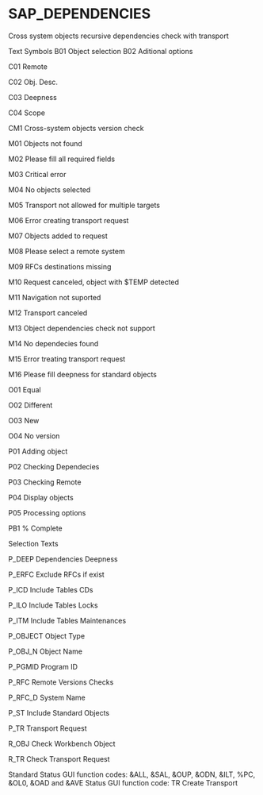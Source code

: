 # SAP_DEPENDENCIES
Cross system objects recursive dependencies check with transport

Text Symbols
B01  Object selection
B02  Aditional options

C01  Remote

C02  Obj. Desc.

C03  Deepness

C04  Scope

CM1  Cross-system objects version check

M01  Objects not found

M02  Please fill all required fields

M03  Critical error

M04  No objects selected

M05  Transport not allowed for multiple targets

M06  Error creating transport request

M07  Objects added to request

M08  Please select a remote system

M09  RFCs destinations missing

M10  Request canceled, object with $TEMP detected

M11  Navigation not suported

M12  Transport canceled

M13  Object dependencies check not support

M14  No dependecies found

M15  Error treating transport request

M16  Please fill deepness for standard objects

O01  Equal

O02  Different

O03  New

O04  No version

P01  Adding object

P02  Checking Dependecies

P03  Checking Remote

P04  Display objects

P05  Processing options

PB1  % Complete



Selection Texts

P_DEEP  Dependencies Deepness

P_ERFC  Exclude RFCs if exist

P_ICD  Include Tables CDs

P_ILO  Include Tables Locks

P_ITM  Include Tables Maintenances

P_OBJECT  Object Type

P_OBJ_N  Object Name

P_PGMID  Program ID

P_RFC  Remote Versions Checks

P_RFC_D  System Name

P_ST  Include Standard Objects

P_TR  Transport Request

R_OBJ  Check Workbench Object

R_TR  Check Transport Request


Standard Status GUI function codes: &ALL, &SAL, &OUP, &ODN, &ILT, %PC, &OL0, &OAD and &AVE
Status GUI function code: TR Create Transport
